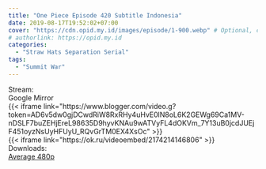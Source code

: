 ```yaml
---
title: "One Piece Episode 420 Subtitle Indonesia"
date: 2019-08-17T19:52:02+07:00
cover: "https://cdn.opid.my.id/images/episode/1-900.webp" # Optional, cover
# authorlink: https://opid.my.id
categories:
  - "Straw Hats Separation Serial"
tags:
  - "Summit War"
---
```

<div class="ui menu violet borderless inverted">
  <div class="header item active">
        Stream:
    </div>
  <a class="active item" data-tab="google">
    <i class="google drive icon"></i> Google
  </a>
  <a class="item nounderline" data-tab="mirror">
    <i class="odnoklassniki icon"></i> Mirror
  </a>
</div>
<div class="ui bottom attached tab segment active" style="border:0 !important;" data-tab="google">
{{< iframe link="https://www.blogger.com/video.g?token=AD6v5dw0gjDCwdRiW8RxRHy4uHvE0lN8oL6K2GEWg69Ca1MV-nDSLF7buZEHjEreL98635D9hyvKNAu9wATVyFL4dOKVm_7Y13uB0jcdJUEjF451oyzNsUyHFUyU_RQvGrTM0EX4XsOc" >}}
</div>
<div class="ui bottom attached tab segment" style="border:0 !important;" data-tab="mirror">
{{< iframe link="https://ok.ru/videoembed/2174214146806" >}}
</div>
<div class="ui menu violet borderless inverted">
  <div class="header item active">
        Downloads:
    </div>
  <a class="item nounderline" href="https://ouo.io/gEytd3" target="_blank" rel="dofollow"><i class="google drive icon"></i>
    Average 480p</a>
</div>